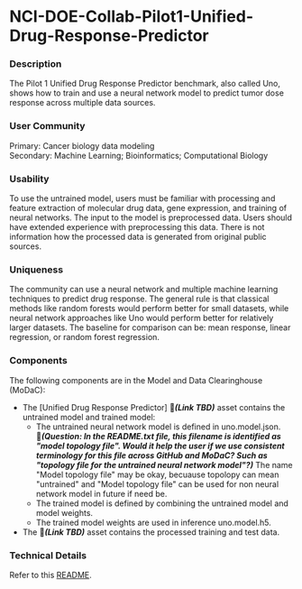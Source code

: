 # NCI-DOE-Collab-Pilot1-Unified-Drug-Response-Predictor

### Description
The Pilot 1 Unified Drug Response Predictor benchmark, also called Uno, shows how to train and use a neural network model to predict tumor dose response across multiple data sources.

### User Community
Primary: Cancer biology data modeling</br>
Secondary: Machine Learning; Bioinformatics; Computational Biology

### Usability
To use the untrained model, users must be familiar with processing and feature extraction of molecular drug data, gene expression, and training of neural networks. The input to the model is preprocessed data. Users should have extended experience with preprocessing this data. There is not information how the processed data is generated from original public sources.

### Uniqueness
The community can use a neural network and multiple machine learning techniques to predict drug response. The general rule is that classical methods like random forests would perform better for small datasets, while neural network approaches like Uno would perform better for relatively larger datasets. The baseline for comparison can be: mean response, linear regression, or random forest regression.

### Components
The following components are in the Model and Data Clearinghouse (MoDaC):
* The [Unified Drug Response Predictor] &#x1F534;_**(Link TBD)**_ asset contains the untrained model and trained model:
  * The untrained neural network model is defined in uno.model.json. &#x1F534;_**(Question: In the README.txt file, this filename is identified as "model topology file". Would it help the user if we use consistent terminology for this file across GitHub and MoDaC? Such as "topology file for the untrained neural network model"?)**_ The name "Model topology file" may be okay, becuause topolopy can mean "untrained" and "Model topology file" can be used for non neural network model in future if need be.
  * The trained model is defined by combining the untrained model and model weights.
  * The trained model weights are used in inference uno.model.h5.
* The &#x1F534;_**(Link TBD)**_ asset contains the processed training and test data. 

### Technical Details
Refer to this [README](./Pilot1/Uno/README.md).
